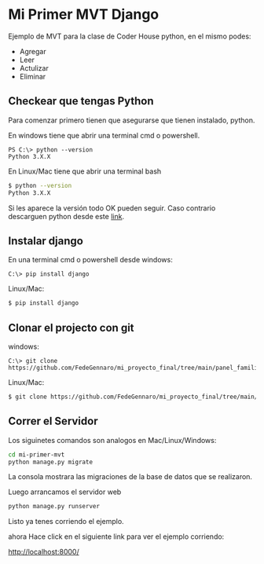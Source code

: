# Mi Primer MVT Django

Ejemplo de MVT para la clase de Coder House python, en el mismo podes: 

- Agregar 
- Leer
- Actulizar
- Eliminar

## Checkear que tengas Python

Para comenzar primero tienen que asegurarse que tienen instalado, python.

En windows tiene que abrir una terminal cmd o powershell.

```PS
PS C:\> python --version
Python 3.X.X 
```

En Linux/Mac tiene que abrir una terminal bash

```bash
$ python --version
Python 3.X.X 
```

Si les aparece la versión todo OK pueden seguir. Caso contrario descarguen python desde este [link](https://www.python.org/downloads/).

## Instalar django

En una terminal cmd o powershell desde windows:

```PS
C:\> pip install django
```

Linux/Mac:

```bash
$ pip install django
```

## Clonar el projecto con git

windows:

```PS
C:\> git clone https://github.com/FedeGennaro/mi_proyecto_final/tree/main/panel_familia
```

Linux/Mac:
```bash
$ git clone https://github.com/FedeGennaro/mi_proyecto_final/tree/main/panel_familia
```

## Correr el Servidor

Los siguinetes comandos son analogos en Mac/Linux/Windows:

```bash
cd mi-primer-mvt
python manage.py migrate
```
La consola mostrara las migraciones de la base de datos que se realizaron.

Luego arrancamos el servidor web

```bash
python manage.py runserver
```
Listo ya tenes corriendo el ejemplo.

ahora Hace click en el siguiente link para ver el ejemplo corriendo: 

[http://localhost:8000/](http://localhost:8000/)